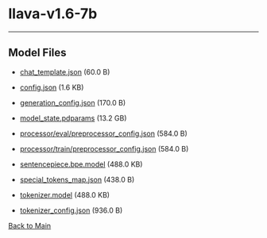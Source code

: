 
# llava-v1.6-7b
---



## Model Files

- [chat_template.json](https://paddlenlp.bj.bcebos.com/models/community/paddlemix/llava/llava-v1.6-7b/chat_template.json) (60.0 B)

- [config.json](https://paddlenlp.bj.bcebos.com/models/community/paddlemix/llava/llava-v1.6-7b/config.json) (1.6 KB)

- [generation_config.json](https://paddlenlp.bj.bcebos.com/models/community/paddlemix/llava/llava-v1.6-7b/generation_config.json) (170.0 B)

- [model_state.pdparams](https://paddlenlp.bj.bcebos.com/models/community/paddlemix/llava/llava-v1.6-7b/model_state.pdparams) (13.2 GB)

- [processor/eval/preprocessor_config.json](https://paddlenlp.bj.bcebos.com/models/community/paddlemix/llava/llava-v1.6-7b/processor/eval/preprocessor_config.json) (584.0 B)

- [processor/train/preprocessor_config.json](https://paddlenlp.bj.bcebos.com/models/community/paddlemix/llava/llava-v1.6-7b/processor/train/preprocessor_config.json) (584.0 B)

- [sentencepiece.bpe.model](https://paddlenlp.bj.bcebos.com/models/community/paddlemix/llava/llava-v1.6-7b/sentencepiece.bpe.model) (488.0 KB)

- [special_tokens_map.json](https://paddlenlp.bj.bcebos.com/models/community/paddlemix/llava/llava-v1.6-7b/special_tokens_map.json) (438.0 B)

- [tokenizer.model](https://paddlenlp.bj.bcebos.com/models/community/paddlemix/llava/llava-v1.6-7b/tokenizer.model) (488.0 KB)

- [tokenizer_config.json](https://paddlenlp.bj.bcebos.com/models/community/paddlemix/llava/llava-v1.6-7b/tokenizer_config.json) (936.0 B)


[Back to Main](../../../)